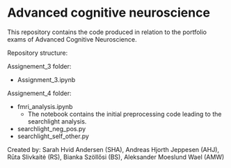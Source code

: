 # Advanced cognitive neuroscience
This repository contains the code produced in relation to the portfolio exams of Advanced Cognitive Neuroscience.

Repository structure:

Assignement_3 folder:
- Assignment_3.ipynb

Assignement_4 folder:
- fmri_analysis.ipynb
  - The notebook contains the initial preprocessing code leading to the searchlight analysis.
- searchlight_neg_pos.py
- searchlight_self_other.py



Created by:
Sarah Hvid Andersen (SHA),
Andreas Hjorth Jeppesen (AHJ), 
Rūta Slivkaitė (RS), 
Bianka Szöllősi (BS), 
Aleksander Moeslund Wael (AMW)
